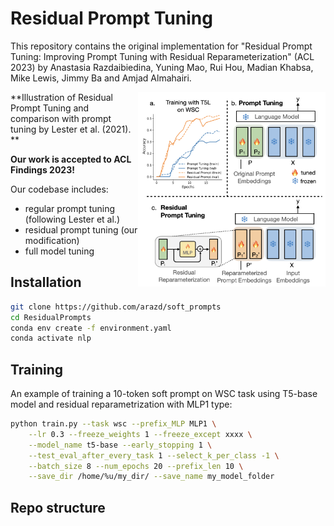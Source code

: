 # Residual Prompt Tuning
This repository contains the original implementation for "Residual Prompt Tuning: Improving Prompt Tuning with Residual Reparameterization" (ACL 2023) by Anastasia Razdaibiedina, Yuning Mao, Rui Hou, Madian Khabsa, Mike Lewis, Jimmy Ba and Amjad Almahairi.

<!-- ![Residual Prompt Tuning illustration](/images/residual_pt_method.png) -->
<img src="images/residual_pt_method.png" align="right" width="300">
**Illustration of Residual Prompt Tuning and comparison with prompt tuning by Lester et al. (2021). **

**Our work is accepted to ACL Findings 2023!**

<!-- Our paper here - ["Residual Prompt Tuning: Improving Prompt Tuning
with Residual Reparameterization"](https://arxiv.org/abs/2301.12314), ICLR 2023. -->

Our codebase includes:
* regular prompt tuning (following Lester et al.)
* residual prompt tuning (our modification)
* full model tuning

<!-- To create nlp virtual env., run:
conda env create -f environment.yaml -->
## Installation
```bash
git clone https://github.com/arazd/soft_prompts
cd ResidualPrompts
conda env create -f environment.yaml
conda activate nlp
```

## Training
An example of training a 10-token soft prompt on WSC task using T5-base model and residual reparametrization with MLP1 type:
```bash
python train.py --task wsc --prefix_MLP MLP1 \
    --lr 0.3 --freeze_weights 1 --freeze_except xxxx \
    --model_name t5-base --early_stopping 1 \
    --test_eval_after_every_task 1 --select_k_per_class -1 \
    --batch_size 8 --num_epochs 20 --prefix_len 10 \
    --save_dir /home/%u/my_dir/ --save_name my_model_folder
```

## Repo structure
